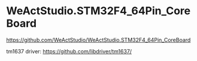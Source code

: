 # WeActStudio.STM32F4_64Pin_CoreBoard

https://github.com/WeActStudio/WeActStudio.STM32F4_64Pin_CoreBoard

tm1637 driver: https://github.com/libdriver/tm1637/
